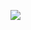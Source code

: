 <a href="https://github.com/diskcloud/service/graphs/contributors"><img src="https://opencollective.com/diskcloud/contributors.svg?width=890" /></a>
